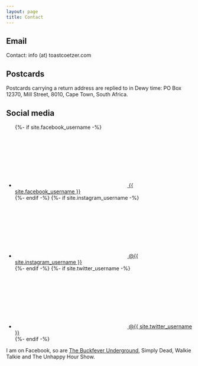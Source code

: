 ```yaml
---
layout: page
title: Contact
---
```


## Email

Contact: info (at) toastcoetzer.com


## Postcards

Postcards carrying a return address are replied to in Dewy time: PO Box 12370, Mill Street, 8010, Cape Town, South Africa.


## Social media

<style>
    .svg-icon {
        fill: #000;
        /* Align with text. */
        padding: 2px;
    }
</style>

<ul>
{%- if site.facebook_username -%}
    <li>
        <a href="https://facebook.com/{{ site.facebook_username| cgi_escape | escape }}">
            <svg class="svg-icon">
                <use xlink:href="{{ '/assets/minima-social-icons.svg#facebook' | relative_url }}"></use>
            </svg>
            <span>{{ site.facebook_username }}</span>
        </a>
    </li>
{%- endif -%}
{%- if site.instagram_username -%}
    <li>
        <a href="https://instagram.com/{{ site.instagram_username| cgi_escape | escape }}">
            <svg class="svg-icon">
                <use xlink:href="{{ '/assets/minima-social-icons.svg#instagram' | relative_url }}"></use>
            </svg>
            <span>&#64;{{ site.instagram_username }}</span>
        </a>
    </li>
{%- endif -%}
{%- if site.twitter_username -%}
    <li>
        <a href="https://www.twitter.com/{{ site.twitter_username| cgi_escape | escape }}">
            <svg class="svg-icon">
                <use xlink:href="{{ '/assets/minima-social-icons.svg#twitter' | relative_url }}"></use>
            </svg>
            <span>&#64;{{ site.twitter_username }}</span>
        </a>
    </li>
{%- endif -%}
</ul>

I am on Facebook, so are [The Buckfever Underground](https://www.thebuckfeverunderground.co.za/contact/), Simply Dead, Walkie Talkie and The Unhappy Hour Show.
